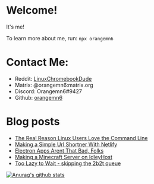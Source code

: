 # Welcome!

It's me!

To learn more about me, run:
`npx orangemn6`


# Contact Me:

- Reddit: [LinuxChromebookDude](https://reddit.com/u/LinuxChromebookDude)
- Matrix: @orangemn6:matrix.org
- Discord: Orangemn6#9427
- Github: [orangemn6](https://github.com/orangemn6)

# Blog posts
<!-- BLOG-POST-LIST:START -->
- [The Real Reason Linux Users Love the Command Line](http://jacobgoldstein.tk/posts/the-real-reason-linux-users-love-the-command-line/)
- [Making a Simple Url Shortner With Netlify](http://jacobgoldstein.tk/posts/making-a-simple-url-shortner-with-netlify/)
- [Electron Apps Arent That Bad, Folks](http://jacobgoldstein.tk/posts/electron-apps-arent-that-bad-folks/)
- [Making a Minecraft Server on IdleyHost](http://jacobgoldstein.tk/posts/making-a-minecraft-server-on-idleyhost/)
- [Too Lazy to Wait - skipping the 2b2t queue](http://jacobgoldstein.tk/posts/too-lazy-to-wait-skipping-the-2b2t-queue/)
<!-- BLOG-POST-LIST:END -->

[![Anurag's github stats](https://github-readme-stats.vercel.app/api?username=orangemn6)](https://github.com/anuraghazra/github-readme-stats)
